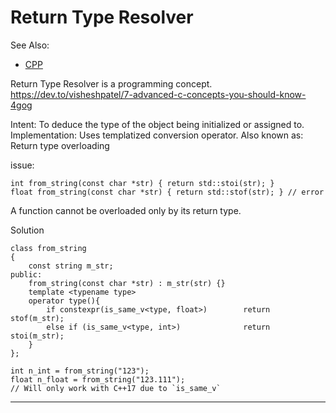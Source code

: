 
# Return Type Resolver

See Also:
 - [CPP](CPP.md) 

Return Type Resolver is a programming concept.
https://dev.to/visheshpatel/7-advanced-c-concepts-you-should-know-4gog

Intent: To deduce the type of the object being initialized or assigned to.
Implementation: Uses templatized conversion operator.
Also known as: Return type overloading

issue:

    int from_string(const char *str) { return std::stoi(str); }
    float from_string(const char *str) { return std::stof(str); } // error
    
A function cannot be overloaded only by its return type.
    
Solution
    
    class from_string
    {
        const string m_str;
    public:
        from_string(const char *str) : m_str(str) {}
        template <typename type>
        operator type(){
            if constexpr(is_same_v<type, float>)        return stof(m_str);
            else if (is_same_v<type, int>)              return stoi(m_str);
        }
    };
    
    int n_int = from_string("123");
    float n_float = from_string("123.111");
    // Will only work with C++17 due to `is_same_v`

---
